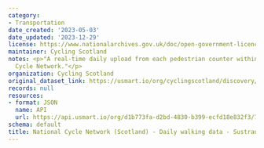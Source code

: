 ```yaml
---
category:
- Transportation
date_created: '2023-05-03'
date_updated: '2023-12-29'
license: https://www.nationalarchives.gov.uk/doc/open-government-licence/version/3/
maintainer: Cycling Scotland
notes: <p>"A real-time daily upload from each pedestrian counter within the National
  Cycle Network."</p>
organization: Cycling Scotland
original_dataset_link: https://usmart.io/org/cyclingscotland/discovery/discovery-view-detail/a725bcd1-bba3-4f12-8a86-5036a0677d1c
records: null
resources:
- format: JSON
  name: API
  url: https://api.usmart.io/org/d1b773fa-d2bd-4830-b399-ecfd18e832f3/7f2e56c6-b52d-457d-91f8-6cdf15b9a2c2/1/urql
schema: default
title: National Cycle Network (Scotland) - Daily walking data - Sustrans
---
```

